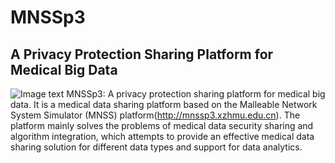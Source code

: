 # MNSSp3
## A Privacy Protection Sharing Platform for Medical Big Data
![Image text](https://raw.githubusercontent.com/880802ll/xcx/master/tu.png)
MNSSp3: A privacy protection sharing platform for medical big data. It is a medical data sharing platform based on the Malleable Network System Simulator (MNSS) platform(http://mnssp3.xzhmu.edu.cn). The platform mainly solves the problems of medical data security sharing and algorithm integration, which attempts to provide an effective medical data sharing solution for different data types and support for data analytics.

